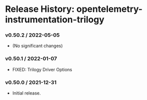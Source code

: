 # Release History: opentelemetry-instrumentation-trilogy

### v0.50.2 / 2022-05-05

* (No significant changes)

### v0.50.1 / 2022-01-07

* FIXED: Trilogy Driver Options 

### v0.50.0 / 2021-12-31

* Initial release.
